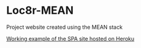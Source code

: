 # Loc8r-MEAN
Project website created using the MEAN stack

[Working example of the SPA site hosted on Heroku](https://obscure-thicket-50389.herokuapp.com/#)
